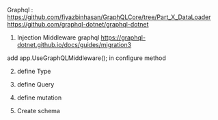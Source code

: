 ﻿
Graphql :
https://github.com/fiyazbinhasan/GraphQLCore/tree/Part_X_DataLoader
https://github.com/graphql-dotnet/graphql-dotnet

1) Injection Middleware graphql
https://graphql-dotnet.github.io/docs/guides/migration3

add app.UseGraphQLMiddleware(); in configure method

2) define Type

3) define Query

4) define mutation


2) Create schema
